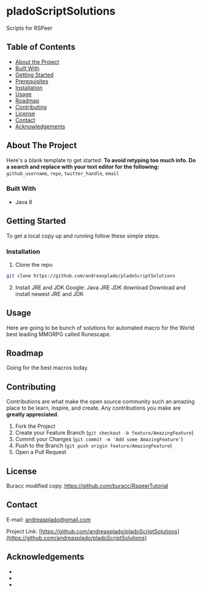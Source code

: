 # pladoScriptSolutions

Scripts for RSPeer

<!-- TABLE OF CONTENTS -->
## Table of Contents

* [About the Project](#about-the-project)
* [Built With](#built-with)
* [Getting Started](#getting-started)
* [Prerequisites](#prerequisites)
* [Installation](#installation)
* [Usage](#usage)
* [Roadmap](#roadmap)
* [Contributing](#contributing)
* [License](#license)
* [Contact](#contact)
* [Acknowledgements](#acknowledgements)



<!-- ABOUT THE PROJECT -->
## About The Project


Here's a blank template to get started:
**To avoid retyping too much info. Do a search and replace with your text editor for the following:**
`github_username`, `repo`, `twitter_handle`, `email`


### Built With

* []() Java 8

## Getting Started

To get a local copy up and running follow these simple steps.

### Installation

1. Clone the repo
```sh
git clone https://github.com/andreasplado/pladoScriptSolutions
```

2. Install JRE and JDK
Google: Java JRE JDK download
Download and install newest JRE and JDK


<!-- USAGE EXAMPLES -->
## Usage
Here are going to be bunch of solutions for automated macro for the World best leading MMORPG called Runescape.


<!-- ROADMAP -->
## Roadmap
Going for the best macros today.


<!-- CONTRIBUTING -->
## Contributing

Contributions are what make the open source community such an amazing place to be learn, inspire, and create. Any contributions you make are **greatly appreciated**.

1. Fork the Project
2. Create your Feature Branch (`git checkout -b feature/AmazingFeature`)
3. Commit your Changes (`git commit -m 'Add some AmazingFeature'`)
4. Push to the Branch (`git push origin feature/AmazingFeature`)
5. Open a Pull Request



<!-- LICENSE -->
## License

Buracc modified copy.
https://github.com/buracc/RspeerTutorial


<!-- CONTACT -->
## Contact

E-mail: andreasplado@gmail.com

Project Link: [https://github.com/andreasplado/pladoScriptSolutions](https://github.com/andreasplado/pladoScriptSolutions)



<!-- ACKNOWLEDGEMENTS -->
## Acknowledgements

* []()
* []()
* []()
